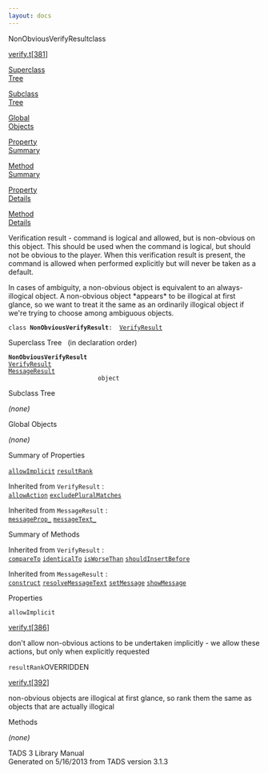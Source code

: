 ```yaml
---
layout: docs
---
```

<span class="title">NonObviousVerifyResult</span><span class="type">class</span>

[verify.t](../file/verify.t.html)\[[381](../source/verify.t.html#381)\]

[Superclass  
Tree](#_SuperClassTree_)

[Subclass  
Tree](#_SubClassTree_)

[Global  
Objects](#_ObjectSummary_)

[Property  
Summary](#_PropSummary_)

[Method  
Summary](#_MethodSummary_)

[Property  
Details](#_Properties_)

[Method  
Details](#_Methods_)



Verification result - command is logical and allowed, but is non-obvious
on this object. This should be used when the command is logical, but
should not be obvious to the player. When this verification result is
present, the command is allowed when performed explicitly but will never
be taken as a default.

In cases of ambiguity, a non-obvious object is equivalent to an
always-illogical object. A non-obvious object \*appears\* to be
illogical at first glance, so we want to treat it the same as an
ordinarily illogical object if we're trying to choose among ambiguous
objects.

`class `**`NonObviousVerifyResult`**` :   `[`VerifyResult`](../object/VerifyResult.html)



<span id="_SuperClassTree_"></span>



<span class="hdln">Superclass Tree</span>   (in declaration order)



**`NonObviousVerifyResult`**  
[`VerifyResult`](../object/VerifyResult.html)  
[`MessageResult`](../object/MessageResult.html)  
`                         object`  
<span id="_SubClassTree_"></span>



<span class="hdln">Subclass Tree</span>  



*(none)* <span id="_ObjectSummary_"></span>



<span class="hdln">Global Objects</span>  



*(none)* <span id="_PropSummary_"></span>



<span class="hdln">Summary of Properties</span>  



[`allowImplicit`](#allowImplicit) [`resultRank`](#resultRank)

Inherited from `VerifyResult` :  
[`allowAction`](../object/VerifyResult.html#allowAction) [`excludePluralMatches`](../object/VerifyResult.html#excludePluralMatches)

Inherited from `MessageResult` :  
[`messageProp_`](../object/MessageResult.html#messageProp_) [`messageText_`](../object/MessageResult.html#messageText_)

<span id="_MethodSummary_"></span>



<span class="hdln">Summary of Methods</span>  





Inherited from `VerifyResult` :  
[`compareTo`](../object/VerifyResult.html#compareTo) [`identicalTo`](../object/VerifyResult.html#identicalTo) [`isWorseThan`](../object/VerifyResult.html#isWorseThan) [`shouldInsertBefore`](../object/VerifyResult.html#shouldInsertBefore)

Inherited from `MessageResult` :  
[`construct`](../object/MessageResult.html#construct) [`resolveMessageText`](../object/MessageResult.html#resolveMessageText) [`setMessage`](../object/MessageResult.html#setMessage) [`showMessage`](../object/MessageResult.html#showMessage)

<span id="_Properties_"></span>



<span class="hdln">Properties</span>  



<span id="allowImplicit"></span>

`allowImplicit`

[verify.t](../file/verify.t.html)\[[386](../source/verify.t.html#386)\]



don't allow non-obvious actions to be undertaken implicitly - we allow
these actions, but only when explicitly requested



<span id="resultRank"></span>

`resultRank`<span class="rem">OVERRIDDEN</span>

[verify.t](../file/verify.t.html)\[[392](../source/verify.t.html#392)\]



non-obvious objects are illogical at first glance, so rank them the same
as objects that are actually illogical



<span id="_Methods_"></span>



<span class="hdln">Methods</span>  



*(none)*



TADS 3 Library Manual  
Generated on 5/16/2013 from TADS version 3.1.3


